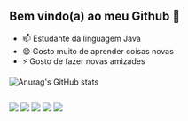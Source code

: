 ## Bem vindo(a) ao meu Github 👋


- 📫 Estudante da linguagem Java
- 😄 Gosto muito de aprender coisas novas
- ⚡ Gosto de fazer novas amizades

![Anurag's GitHub stats](https://github-readme-stats.vercel.app/api?username=Harrison1033&theme=transparent&show_icons=true)
##
<div>  
  <a href="https://www.instagram.com/harrisondeoliveira" target="_blank"><img src="https://img.shields.io/badge/-Instagram-%23E4405F?style=for-the-badge&logo=instagram&logoColor=white" target="_blank"></a>
 	<a href="https://www.twitch.tv/harrisonor" target="_blank"><img src="https://img.shields.io/badge/Twitch-9146FF?style=for-the-badge&logo=twitch&logoColor=white" target="_blank"></a>
 <a href="https://discord.gg/Harrison#3904" target="_blank"><img src="https://img.shields.io/badge/Discord-7289DA?style=for-the-badge&logo=discord&logoColor=white" target="_blank"></a> 
  <a href = "mailto:harrisonoliveira77@gmail.com"><img src="https://img.shields.io/badge/-Gmail-%23333?style=for-the-badge&logo=gmail&logoColor=white" target="_blank"></a>
  <a href="https://www.linkedin.com/in/harrison-oliveira-rodrigues-javadeveloper" target="_blank"><img src="https://img.shields.io/badge/-LinkedIn-%230077B5?style=for-the-badge&logo=linkedin&logoColor=white" target="_blank"></a> 
  
  <!-- ![Snake animation](https://github.com/Harrison1033/Harrison1033/blob/output/github-contribution-grid-snake.svg) -->
  
</div>
